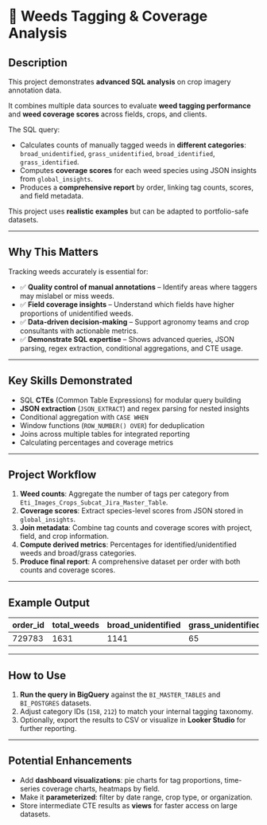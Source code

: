 # 🌱 Weeds Tagging & Coverage Analysis

## Description
This project demonstrates **advanced SQL analysis** on crop imagery annotation data.  

It combines multiple data sources to evaluate **weed tagging performance** and **weed coverage scores** across fields, crops, and clients.  

The SQL query:  
- Calculates counts of manually tagged weeds in **different categories**: `broad_unidentified`, `grass_unidentified`, `broad_identified`, `grass_identified`.  
- Computes **coverage scores** for each weed species using JSON insights from `global_insights`.  
- Produces a **comprehensive report** by order, linking tag counts, scores, and field metadata.  

This project uses **realistic examples** but can be adapted to portfolio-safe datasets.  

---

## Why This Matters
Tracking weeds accurately is essential for:  

- ✅ **Quality control of manual annotations** – Identify areas where taggers may mislabel or miss weeds.  
- ✅ **Field coverage insights** – Understand which fields have higher proportions of unidentified weeds.  
- ✅ **Data-driven decision-making** – Support agronomy teams and crop consultants with actionable metrics.  
- ✅ **Demonstrate SQL expertise** – Shows advanced queries, JSON parsing, regex extraction, conditional aggregations, and CTE usage.  

---

## Key Skills Demonstrated
- SQL **CTEs** (Common Table Expressions) for modular query building  
- **JSON extraction** (`JSON_EXTRACT`) and regex parsing for nested insights  
- Conditional aggregation with `CASE WHEN`  
- Window functions (`ROW_NUMBER() OVER`) for deduplication  
- Joins across multiple tables for integrated reporting  
- Calculating percentages and coverage metrics  

---

## Project Workflow
1. **Weed counts**: Aggregate the number of tags per category from `Eti_Images_Crops_Subcat_Jira_Master_Table`.  
2. **Coverage scores**: Extract species-level scores from JSON stored in `global_insights`.  
3. **Join metadata**: Combine tag counts and coverage scores with project, field, and crop information.  
4. **Compute derived metrics**: Percentages for identified/unidentified weeds and broad/grass categories.  
5. **Produce final report**: A comprehensive dataset per order with both counts and coverage scores.  

---

## Example Output

| order_id | total_weeds | broad_unidentified | grass_unidentified | broad_identified | grass_identified | broad_unidentified_perc | grass_unidentified_perc | broad_identified_perc | grass_identified_perc | unique_score | total_score | total_broad_pressure | broad_158_pressure | total_grass_pressure | grass_212_pressure |
|----------|------------|------------------|------------------|----------------|----------------|-----------------------|-----------------------|---------------------|---------------------|--------------|------------|-------------------|-----------------|-------------------|-----------------|
| 729783   | 1631       | 1141             | 65               | 60             | 365            | 0.70                  | 0.04                  | 0.04                | 0.22                | 0.0338       | 0.0338     | 0.0245            | 0.0233          | 0.0092            | 0.0014          |

---

## How to Use
1. **Run the query in BigQuery** against the `BI_MASTER_TABLES` and `BI_POSTGRES` datasets.  
2. Adjust category IDs (`158`, `212`) to match your internal tagging taxonomy.  
3. Optionally, export the results to CSV or visualize in **Looker Studio** for further reporting.  

---

## Potential Enhancements
- Add **dashboard visualizations**: pie charts for tag proportions, time-series coverage charts, heatmaps by field.  
- Make it **parameterized**: filter by date range, crop type, or organization.  
- Store intermediate CTE results as **views** for faster access on large datasets.  
